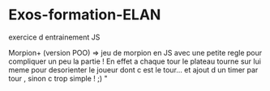 # Exos-formation-ELAN
exercice d entrainement JS<br>
<p>Morpion+ (version POO) => jeu de morpion en JS avec une petite regle pour compliquer un peu la partie !
  En effet a chaque tour le plateau tourne sur lui meme pour desorienter le joueur dont c est le tour... et ajout d un timer par tour , sinon c trop simple ! ;) "</p>

